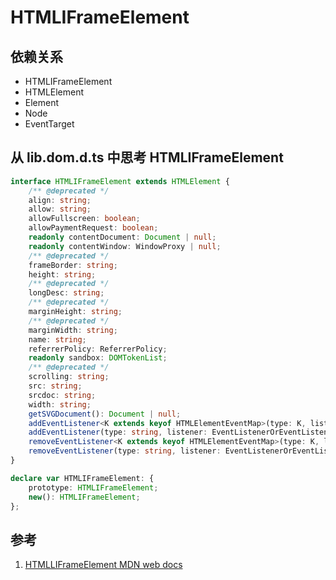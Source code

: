 # HTMLIFrameElement

## 依赖关系

- HTMLIFrameElement
- HTMLElement
- Element
- Node
- EventTarget 

## 从 lib.dom.d.ts 中思考 HTMLIFrameElement

```ts
interface HTMLIFrameElement extends HTMLElement {
    /** @deprecated */
    align: string;
    allow: string;
    allowFullscreen: boolean;
    allowPaymentRequest: boolean;
    readonly contentDocument: Document | null;
    readonly contentWindow: WindowProxy | null;
    /** @deprecated */
    frameBorder: string;
    height: string;
    /** @deprecated */
    longDesc: string;
    /** @deprecated */
    marginHeight: string;
    /** @deprecated */
    marginWidth: string;
    name: string;
    referrerPolicy: ReferrerPolicy;
    readonly sandbox: DOMTokenList;
    /** @deprecated */
    scrolling: string;
    src: string;
    srcdoc: string;
    width: string;
    getSVGDocument(): Document | null;
    addEventListener<K extends keyof HTMLElementEventMap>(type: K, listener: (this: HTMLIFrameElement, ev: HTMLElementEventMap[K]) => any, options?: boolean | AddEventListenerOptions): void;
    addEventListener(type: string, listener: EventListenerOrEventListenerObject, options?: boolean | AddEventListenerOptions): void;
    removeEventListener<K extends keyof HTMLElementEventMap>(type: K, listener: (this: HTMLIFrameElement, ev: HTMLElementEventMap[K]) => any, options?: boolean | EventListenerOptions): void;
    removeEventListener(type: string, listener: EventListenerOrEventListenerObject, options?: boolean | EventListenerOptions): void;
}

declare var HTMLIFrameElement: {
    prototype: HTMLIFrameElement;
    new(): HTMLIFrameElement;
};
```

## 参考

1. [HTMLLIFrameElement MDN web docs](https://developer.mozilla.org/en-US/docs/Web/API/HTMLIFrameElement)

